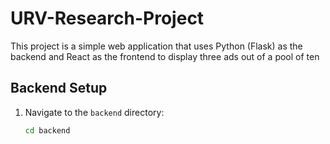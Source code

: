 # URV-Research-Project

This project is a simple web application that uses Python (Flask) as the backend and React as the frontend to display three ads out of a pool of ten


## Backend Setup

1. Navigate to the `backend` directory:
   ```bash
   cd backend
